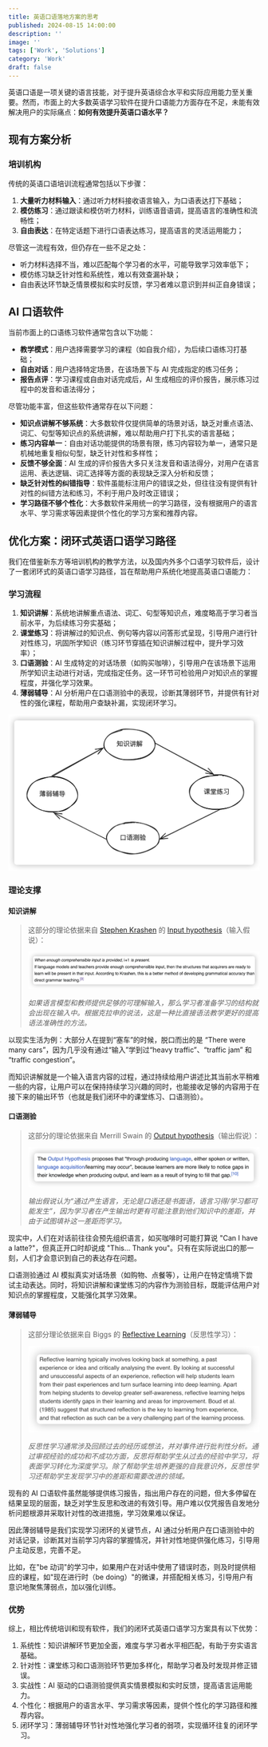 ```yaml
---
title: 英语口语落地方案的思考
published: 2024-08-15 14:00:00
description: ''
image: ''
tags: ['Work', 'Solutions']
category: 'Work'
draft: false
---
```


英语口语是一项关键的语言技能，对于提升英语综合水平和实际应用能力至关重要。然而，市面上的大多数英语学习软件在提升口语能力方面存在不足，未能有效解决用户的实际痛点：**如何有效提升英语口语水平？**

## 现有方案分析

### 培训机构

传统的英语口语培训流程通常包括以下步骤：

1.  **大量听力材料输入**：通过听力材料接收语言输入，为口语表达打下基础；
2.  **模仿练习**：通过跟读和模仿听力材料，训练语音语调，提高语言的准确性和流畅性；
3.  **自由表达**：在特定话题下进行口语表达练习，提高语言的灵活运用能力；

尽管这一流程有效，但仍存在一些不足之处：

-   听力材料选择不当，难以匹配每个学习者的水平，可能导致学习效率低下；
-   模仿练习缺乏针对性和系统性，难以有效查漏补缺；
-   自由表达环节缺乏情景模拟和实时反馈，学习者难以意识到并纠正自身错误；

## AI 口语软件

当前市面上的口语练习软件通常包含以下功能：

-   **教学模式**：用户选择需要学习的课程（如自我介绍），为后续口语练习打基础；
-   **自由对话**：用户选择特定场景，在该场景下与 AI 完成指定的练习任务；
-   **报告点评**：学习课程或自由对话完成后，AI 生成相应的评价报告，展示练习过程中的发音和语法得分；

尽管功能丰富，但这些软件通常存在以下问题：

-   **知识点讲解不够系统**：大多数软件仅提供简单的场景对话，缺乏对重点语法、词汇、句型等知识点的系统讲解，难以帮助用户打下扎实的语言基础；
-   **练习内容单一**：自由对话功能提供的场景有限，练习内容较为单一，通常只是机械地重复相似句型，缺乏针对性和多样性；
-   **反馈不够全面**：AI 生成的评价报告大多只关注发音和语法得分，对用户在语言运用、表达逻辑、词汇选择等方面的表现缺乏深入分析和反馈；
-   **缺乏针对性的纠错指导**：软件虽能标注用户的错误之处，但往往没有提供有针对性的纠错方法和练习，不利于用户及时改正错误；
-   **学习路径不够个性化**：大多数软件采用统一的学习路径，没有根据用户的语言水平、学习需求等因素提供个性化的学习方案和推荐内容。

## 优化方案：闭环式英语口语学习路径

我们在借鉴新东方等培训机构的教学方法，以及国内外多个口语学习软件后，设计了一套闭环式的英语口语学习路径，旨在帮助用户系统化地提高英语口语能力：

### 学习流程

1.  **知识讲解**：系统地讲解重点语法、词汇、句型等知识点，难度略高于学习者当前水平，为后续练习夯实基础；
2.  **课堂练习**：将讲解过的知识点、例句等内容以问答形式呈现，引导用户进行针对性练习，巩固所学知识（练习环节穿插在知识讲解过程中，提升学习效率）；
3.  **口语测验**：AI 生成特定的对话场景（如购买咖啡），引导用户在该场景下运用所学知识主动进行对话，完成指定任务。这一环节可检验用户对知识点的掌握程度，并强化学习效果。
4.  **薄弱辅导**：AI 分析用户在口语测验中的表现，诊断其薄弱环节，并提供有针对性的强化课程，帮助用户查缺补漏，实现闭环学习。

![image-20240813172858436](https://raw.githubusercontent.com/MasakiMu319/fuwari/main/src/assets/post-images/202410221839674.png)

### 理论支撑

#### 知识讲解

>   这部分的理论依据来自 [Stephen Krashen](https://en.wikipedia.org/wiki/Stephen_Krashen) 的 [Input hypothesis](https://en.wikipedia.org/wiki/Input_hypothesis)（输入假说）：
>
>   ![image-20240813175944034](https://raw.githubusercontent.com/MasakiMu319/fuwari/main/src/assets/post-images/202410221839221.png)
>
>   *如果语言模型和教师提供足够的可理解输入，那么学习者准备学习的结构就会出现在输入中。根据克拉申的说法，这是一种比直接语法教学更好的提高语法准确性的方法。*

以现实生活为例：大部分人在提到“塞车”的时候，脱口而出的是 “There were many cars”，因为几乎没有通过“输入”学到过“heavy traffic”、“traffic jam” 和 “traffic congestion”。

而知识讲解就是一个输入语言内容的过程，通过持续给用户讲述比其当前水平稍难一些的内容，让用户可以在保持持续学习兴趣的同时，也能接收足够的内容用于在接下来的输出环节（也就是我们闭环中的课堂练习、口语测验）。

#### 口语测验

>   这部分的理论依据来自 Merrill Swain 的 [Output hypothesis](https://en.wikipedia.org/wiki/Merrill_Swain#:~:text=The%20Output%20Hypothesis%20proposes%20that,trying%20to%20fill%20that%20gap.)（输出假说）：
>
>   ![image-20240813181646852](https://raw.githubusercontent.com/MasakiMu319/fuwari/main/src/assets/post-images/202410221839920.png)
>
>   *输出假说认为“通过产生语言，无论是口语还是书面语，语言习得/学习都可能发生”，因为学习者在产生输出时更有可能注意到他们知识中的差距，并由于试图填补这一差距而学习。*

现实中，人们在对话前往往会预先组织语言，如买咖啡时可能打算说 "Can I have a latte?"，但真正开口时却说成 "This... Thank you"。只有在实际说出口的那一刻，人们才会意识到自己的表达存在问题。

口语测验通过 AI 模拟真实对话场景（如购物、点餐等），让用户在特定情境下尝试主动表达。同时，将知识讲解和课堂练习的内容作为测验目标，既能评估用户对知识点的掌握程度，又能强化其学习效果。

#### 薄弱辅导

>   这部分理论依据来自 Biggs 的 [Reflective Learning](https://intranet.ecu.edu.au/learning/curriculum-design/teaching-strategies/reflective-learning)（反思性学习）：
>
>   ![image-20240814115210657](https://raw.githubusercontent.com/MasakiMu319/fuwari/main/src/assets/post-images/202410221838487.png)
>
>   *反思性学习通常涉及回顾过去的经历或想法，并对事件进行批判性分析。通过审视经验的成功和不成功方面，反思将帮助学生从过去的经验中学习，将表面学习转化为深度学习。除了帮助学生培养更强的自我意识外，反思性学习还帮助学生发现学习中的差距和需要改进的领域。*

现有的 AI 口语软件虽然能够提供练习报告，指出用户存在的问题，但大多停留在结果呈现的层面，缺乏对学生反思和改进的有效引导。用户难以仅凭报告自发地分析问题根源并采取针对性的改进措施，学习效果难以保证。

因此薄弱辅导是我们实现学习闭环的关键节点，AI 通过分析用户在口语测验中的对话记录，诊断其对当前学习内容的掌握情况，并针对性地提供强化练习，引导用户主动反思，完善不足。

比如，在"be 动词"的学习中，如果用户在对话中使用了错误时态，则及时提供相应的课程，如"现在进行时（be doing）"的微课，并搭配相关练习，引导用户有意识地聚焦薄弱点，加以强化训练。

### 优势

综上，相比传统培训和现有软件，我们的闭环式英语口语学习方案具有以下优势：

1.  系统性：知识讲解环节更加全面，难度与学习者水平相匹配，有助于夯实语言基础。
2.  针对性：课堂练习和口语测验环节更加多样化，帮助学习者及时发现并修正错误。
3.  实战性：AI 驱动的口语测验提供真实情景模拟和实时反馈，提高语言运用能力。
4.  个性化：根据用户的语言水平、学习需求等因素，提供个性化的学习路径和推荐内容。
5.  闭环学习：薄弱辅导环节针对性地强化学习者的弱项，实现循环往复的闭环学习。